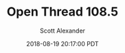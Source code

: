 ---
layout: podcast
title: "Open Thread 108.5"
author: Scott Alexander
description: https://slatestarcodex.com/2018/08/19/open-thread-105-5-2-2/
date: 2018-08-19 20:17:00 PDT
length: 86021
duration: 21
guid: open-thread-105-5-2-2
---